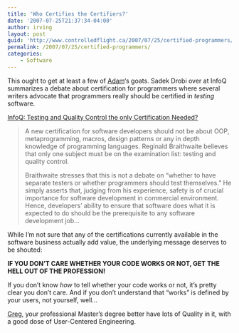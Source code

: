 ```yaml
---
title: 'Who Certifies the Certifiers?'
date: '2007-07-25T21:37:34-04:00'
author: irving
layout: post
guid: 'http://www.controlledflight.ca/2007/07/25/certified-programmers/'
permalink: /2007/07/25/certified-programmers/
categories:
    - Software
---
```


This ought to get at least a few of [Adam](http://www.goucher.ca/blog/?p=243)‘s goats. Sadek Drobi over at InfoQ summarizes a debate about certification for programmers where several writers advocate that programmers really should be certified in *testing* software.

[InfoQ: Testing and Quality Control the only Certification Needed?](http://www.infoq.com/news/2007/07/certification-testing-Braithwait)

> A new certification for software developers should not be about OOP, metaprogramming, macros, design patterns or any in depth knowledge of programming languages. Reginald Braithwaite believes that only one subject must be on the examination list: testing and quality control.
> 
> Braithwaite stresses that this is not a debate on “whether to have separate testers or whether programmers should test themselves.” He simply asserts that, judging from his experience, safety is of crucial importance for software development in commercial environment. Hence, developers’ ability to ensure that software does what it is expected to do should be the prerequisite to any software development job…

While I’m not sure that any of the certifications currently available in the software business actually add value, the underlying message deserves to be shouted:

**IF YOU DON’T CARE WHETHER YOUR CODE WORKS OR NOT, GET THE HELL OUT OF THE PROFESSION!**

If you don’t know *how* to tell whether your code works or not, it’s pretty clear you don’t care. And if you don’t understand that “works” is defined by your users, not yourself, well…

[Greg](http://www.cs.toronto.edu/~gvwilson/), your professional Master’s degree better have lots of Quality in it, with a good dose of User-Centered Engineering.
